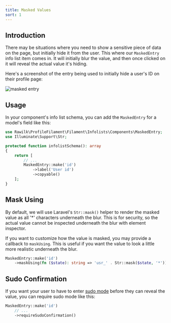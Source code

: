 ```yaml
---
title: Masked Values
sort: 1
---
```


## Introduction

There may be situations where you need to show a sensitive piece of data on the page, but initially hide it from the user. This where our `MaskedEntry` info list item comes in. It will initially blur the value, and then once clicked on it will reveal the actual value it's hiding.

Here's a screenshot of the entry being used to initially hide a user's ID on their profile page:

![masked entry](https://github.com/rawilk/profile-filament-plugin/blob/main/assets/images/masked-entry.png?raw=true)

## Usage

In your component's info list schema, you can add the `MaskedEntry` for a model's field like this:

```php
use Rawilk\ProfileFilament\Filament\Infolists\Components\MaskedEntry;
use Illuminate\Support\Str;

protected function infolistSchema(): array
{
    return [
        // ...
        MaskedEntry::make('id')
            ->label('User id')
            ->copyable()
    ];
}
```

## Mask Using

By default, we will use Laravel's `Str::mask()` helper to render the masked value as all '\*' characters underneath the blur. This is for security, so the actual value cannot be inspected underneath the blur with element inspector.

If you want to customize how the value is masked, you may provide a callback to `maskUsing`. This is useful if you want the value to look a little more realistic underneath the blur.

```php
MaskedEntry::make('id')
    ->maskUsing(fn ($state): string => 'usr_' . Str::mask($state, '*'))
```

## Sudo Confirmation

If you want your user to have to enter [sudo mode](/docs/profile-filament-plugin/{version}/advanced-usage/sudo) before they can reveal the value, you can require sudo mode like this:

```php
MaskedEntry::make('id')
    // ...
    ->requireSudoConfirmation()
```

